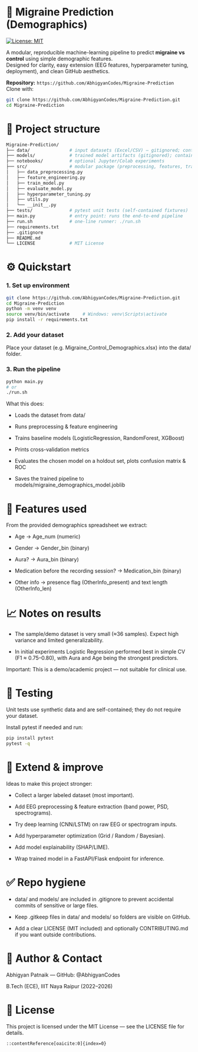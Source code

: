 # 🧠 Migraine Prediction (Demographics)

[![License: MIT](https://img.shields.io/badge/License-MIT-green.svg)](./LICENSE)

A modular, reproducible machine-learning pipeline to predict **migraine vs control** using simple demographic features.  
Designed for clarity, easy extension (EEG features, hyperparameter tuning, deployment), and clean GitHub aesthetics.

**Repository:** `https://github.com/AbhigyanCodes/Migraine-Prediction`  
Clone with:
```bash
git clone https://github.com/AbhigyanCodes/Migraine-Prediction.git
cd Migraine-Prediction
```


# 📂 Project structure
```bash
Migraine-Prediction/
├── data/               # input datasets (Excel/CSV) — gitignored; contains .gitkeep
├── models/             # trained model artifacts (gitignored); contains .gitkeep
├── notebooks/          # optional Jupyter/Colab experiments
├── src/                # modular package (preprocessing, features, training, evaluation)
│   ├── data_preprocessing.py
│   ├── feature_engineering.py
│   ├── train_model.py
│   ├── evaluate_model.py
│   ├── hyperparameter_tuning.py
│   ├── utils.py
│   └── __init__.py
├── tests/              # pytest unit tests (self-contained fixtures)
├── main.py             # entry point: runs the end-to-end pipeline
├── run.sh              # one-line runner: ./run.sh
├── requirements.txt
├── .gitignore
├── README.md
└── LICENSE             # MIT License
```

# ⚙️ Quickstart
### 1. Set up environment
```bash
git clone https://github.com/AbhigyanCodes/Migraine-Prediction.git
cd Migraine-Prediction
python -m venv venv
source venv/bin/activate     # Windows: venv\Scripts\activate
pip install -r requirements.txt
```
### 2. Add your dataset

Place your dataset (e.g. Migraine_Control_Demographics.xlsx) into the data/ folder.

### 3. Run the pipeline
```bash
python main.py
# or
./run.sh
```
What this does:

- Loads the dataset from data/

- Runs preprocessing & feature engineering

- Trains baseline models (LogisticRegression, RandomForest, XGBoost)

- Prints cross-validation metrics

- Evaluates the chosen model on a holdout set, plots confusion matrix & ROC

- Saves the trained pipeline to models/migraine_demographics_model.joblib

# 🧩 Features used

From the provided demographics spreadsheet we extract:

- Age → Age_num (numeric)

- Gender → Gender_bin (binary)

- Aura? → Aura_bin (binary)

- Medication before the recording session? → Medication_bin (binary)

- Other info → presence flag (OtherInfo_present) and text length (OtherInfo_len)

# 📈 Notes on results

- The sample/demo dataset is very small (≈36 samples). Expect high variance and limited generalizability.

- In initial experiments Logistic Regression performed best in simple CV (F1 ≈ 0.75–0.80), with Aura and Age being the strongest predictors.

Important: This is a demo/academic project — not suitable for clinical use.

# 🧪 Testing

Unit tests use synthetic data and are self-contained; they do not require your dataset.

Install pytest if needed and run:
```bash
pip install pytest
pytest -q
```

# 🔧 Extend & improve

Ideas to make this project stronger:

- Collect a larger labeled dataset (most important).

- Add EEG preprocessing & feature extraction (band power, PSD, spectrograms).

- Try deep learning (CNN/LSTM) on raw EEG or spectrogram inputs.

- Add hyperparameter optimization (Grid / Random / Bayesian).

- Add model explainability (SHAP/LIME).

- Wrap trained model in a FastAPI/Flask endpoint for inference.

# ✅ Repo hygiene

- data/ and models/ are included in .gitignore to prevent accidental commits of sensitive or large files.

- Keep .gitkeep files in data/ and models/ so folders are visible on GitHub.

- Add a clear LICENSE (MIT included) and optionally CONTRIBUTING.md if you want outside contributions.

# 👤 Author & Contact

Abhigyan Patnaik — GitHub: @AbhigyanCodes

B.Tech (ECE), IIIT Naya Raipur (2022–2026)

# 📄 License

This project is licensed under the MIT License — see the LICENSE file for details.
```bash
::contentReference[oaicite:0]{index=0}
```
